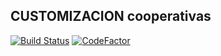 CUSTOMIZACION cooperativas 
-------------------------

[![Build Status](https://travis-ci.org/jobiols/cl-cooperativas.svg?branch=11.0)](https://travis-ci.org/jobiols/cl-cooperativas)
[![CodeFactor](https://www.codefactor.io/repository/github/jobiols/cl-cooperativas/badge)](https://www.codefactor.io/repository/github/jobiols/cl-cooperativas)

